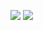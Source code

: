 <!--
**Hyu-waseda/Hyu-waseda** is a ✨ _special_ ✨ repository because its `README.md` (this file) appears on your GitHub profile.

Here are some ideas to get you started:

- 🔭 I’m currently working on ...
- 🌱 I’m currently learning ...
- 👯 I’m looking to collaborate on ...
- 🤔 I’m looking for help with ...
- 💬 Ask me about ...
- 📫 How to reach me: ...
- 😄 Pronouns: ...
- ⚡ Fun fact: ...
-->

![](https://github-readme-stats-eight-kohl.vercel.app/api?username=Hyu-waseda&show_icons=true&theme=radical)
![](https://github-readme-stats-eight-kohl.vercel.app/api/top-langs/?username=Hyu-waseda&layout=compact&langs_count=14&hide=jupyter%20notebook,Roff,Objective-C&show_icons=true&theme=radical)
